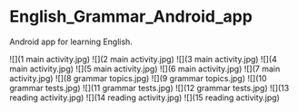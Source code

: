# English_Grammar_Android_app

Android app for learning English.

![](1 main activity.jpg)
![](2 main activity.jpg)
![](3 main activity.jpg)
![](4 main activity.jpg)
![](5 main activity.jpg)
![](6 main activity.jpg)
![](7 main activity.jpg)
![](8 grammar topics.jpg)
![](9 grammar topics.jpg)
![](10 grammar tests.jpg)
![](11 grammar tests.jpg)
![](12 grammar tests.jpg)
![](13 reading activity.jpg)
![](14 reading activity.jpg)
![](15 reading activity.jpg)
